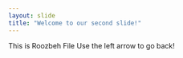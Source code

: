 ```yaml
---
layout: slide
title: "Welcome to our second slide!"
---
```

This is Roozbeh File
Use the left arrow to go back!
